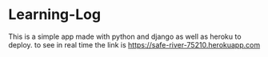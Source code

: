 # Learning-Log


This is a simple app made with python and django as well as heroku to deploy.
to see in real time the link is https://safe-river-75210.herokuapp.com
